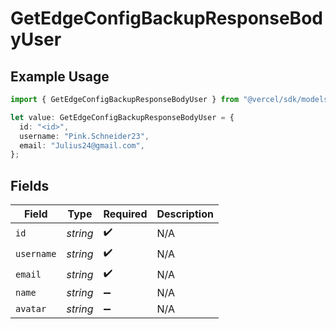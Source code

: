 # GetEdgeConfigBackupResponseBodyUser

## Example Usage

```typescript
import { GetEdgeConfigBackupResponseBodyUser } from "@vercel/sdk/models/operations/getedgeconfigbackup.js";

let value: GetEdgeConfigBackupResponseBodyUser = {
  id: "<id>",
  username: "Pink.Schneider23",
  email: "Julius24@gmail.com",
};
```

## Fields

| Field              | Type               | Required           | Description        |
| ------------------ | ------------------ | ------------------ | ------------------ |
| `id`               | *string*           | :heavy_check_mark: | N/A                |
| `username`         | *string*           | :heavy_check_mark: | N/A                |
| `email`            | *string*           | :heavy_check_mark: | N/A                |
| `name`             | *string*           | :heavy_minus_sign: | N/A                |
| `avatar`           | *string*           | :heavy_minus_sign: | N/A                |